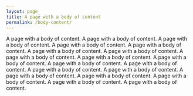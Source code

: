 ```yaml
---
layout: page
title: A page with a body of content
permalink: /body-content/
---
```

A page with a body of content. A page with a body of content. A page with a body of content. A page with a body of content. A page with a body of content. A page with a body of content. A page with a body of content. A page with a body of content. A page with a body of content. A page with a body of content. A page with a body of content. A page with a body of content. A page with a body of content. A page with a body of content. A page with a body of content. A page with a body of content. A page with a body of content. A page with a body of content. A page with a body of content.
